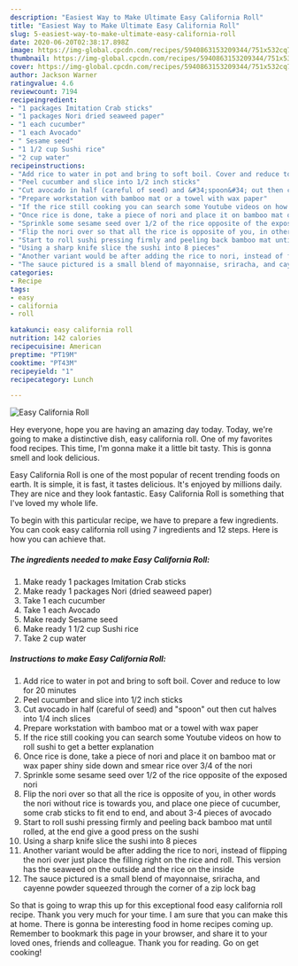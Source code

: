 ```yaml
---
description: "Easiest Way to Make Ultimate Easy California Roll"
title: "Easiest Way to Make Ultimate Easy California Roll"
slug: 5-easiest-way-to-make-ultimate-easy-california-roll
date: 2020-06-20T02:38:17.898Z
image: https://img-global.cpcdn.com/recipes/5940863153209344/751x532cq70/easy-california-roll-recipe-main-photo.jpg
thumbnail: https://img-global.cpcdn.com/recipes/5940863153209344/751x532cq70/easy-california-roll-recipe-main-photo.jpg
cover: https://img-global.cpcdn.com/recipes/5940863153209344/751x532cq70/easy-california-roll-recipe-main-photo.jpg
author: Jackson Warner
ratingvalue: 4.6
reviewcount: 7194
recipeingredient:
- "1 packages Imitation Crab sticks"
- "1 packages Nori dried seaweed paper"
- "1 each cucumber"
- "1 each Avocado"
- " Sesame seed"
- "1 1/2 cup Sushi rice"
- "2 cup water"
recipeinstructions:
- "Add rice to water in pot and bring to soft boil. Cover and reduce to low for 20 minutes"
- "Peel cucumber and slice into 1/2 inch sticks"
- "Cut avocado in half (careful of seed) and &#34;spoon&#34; out then cut halves into 1/4 inch slices"
- "Prepare workstation with bamboo mat or a towel with wax paper"
- "If the rice still cooking you can search some Youtube videos on how to roll sushi to get a better explanation"
- "Once rice is done, take a piece of nori and place it on bamboo mat or wax paper shiny side down and smear rice over 3/4 of the nori"
- "Sprinkle some sesame seed over 1/2 of the rice opposite of the exposed nori"
- "Flip the nori over so that all the rice is opposite of you, in other words the nori without rice is towards you, and place one piece of cucumber, some crab sticks to fit end to end, and about 3-4 pieces of avocado"
- "Start to roll sushi pressing firmly and peeling back bamboo mat until rolled, at the end give a good press on the sushi"
- "Using a sharp knife slice the sushi into 8 pieces"
- "Another variant would be after adding the rice to nori, instead of flipping the nori over just place the filling right on the rice and roll. This version has the seaweed on the outside and the rice on the inside"
- "The sauce pictured is a small blend of mayonnaise, sriracha, and cayenne powder squeezed through the corner of a zip lock bag"
categories:
- Recipe
tags:
- easy
- california
- roll

katakunci: easy california roll 
nutrition: 142 calories
recipecuisine: American
preptime: "PT19M"
cooktime: "PT43M"
recipeyield: "1"
recipecategory: Lunch

---
```



![Easy California Roll](https://img-global.cpcdn.com/recipes/5940863153209344/751x532cq70/easy-california-roll-recipe-main-photo.jpg)

Hey everyone, hope you are having an amazing day today. Today, we're going to make a distinctive dish, easy california roll. One of my favorites food recipes. This time, I'm gonna make it a little bit tasty. This is gonna smell and look delicious.

Easy California Roll is one of the most popular of recent trending foods on earth. It is simple, it is fast, it tastes delicious. It's enjoyed by millions daily. They are nice and they look fantastic. Easy California Roll is something that I've loved my whole life.




To begin with this particular recipe, we have to prepare a few ingredients. You can cook easy california roll using 7 ingredients and 12 steps. Here is how you can achieve that.

<!--inarticleads1-->

##### The ingredients needed to make Easy California Roll:

1. Make ready 1 packages Imitation Crab sticks
1. Make ready 1 packages Nori (dried seaweed paper)
1. Take 1 each cucumber
1. Take 1 each Avocado
1. Make ready  Sesame seed
1. Make ready 1 1/2 cup Sushi rice
1. Take 2 cup water




<!--inarticleads2-->

##### Instructions to make Easy California Roll:

1. Add rice to water in pot and bring to soft boil. Cover and reduce to low for 20 minutes
1. Peel cucumber and slice into 1/2 inch sticks
1. Cut avocado in half (careful of seed) and &#34;spoon&#34; out then cut halves into 1/4 inch slices
1. Prepare workstation with bamboo mat or a towel with wax paper
1. If the rice still cooking you can search some Youtube videos on how to roll sushi to get a better explanation
1. Once rice is done, take a piece of nori and place it on bamboo mat or wax paper shiny side down and smear rice over 3/4 of the nori
1. Sprinkle some sesame seed over 1/2 of the rice opposite of the exposed nori
1. Flip the nori over so that all the rice is opposite of you, in other words the nori without rice is towards you, and place one piece of cucumber, some crab sticks to fit end to end, and about 3-4 pieces of avocado
1. Start to roll sushi pressing firmly and peeling back bamboo mat until rolled, at the end give a good press on the sushi
1. Using a sharp knife slice the sushi into 8 pieces
1. Another variant would be after adding the rice to nori, instead of flipping the nori over just place the filling right on the rice and roll. This version has the seaweed on the outside and the rice on the inside
1. The sauce pictured is a small blend of mayonnaise, sriracha, and cayenne powder squeezed through the corner of a zip lock bag




So that is going to wrap this up for this exceptional food easy california roll recipe. Thank you very much for your time. I am sure that you can make this at home. There is gonna be interesting food in home recipes coming up. Remember to bookmark this page in your browser, and share it to your loved ones, friends and colleague. Thank you for reading. Go on get cooking!
